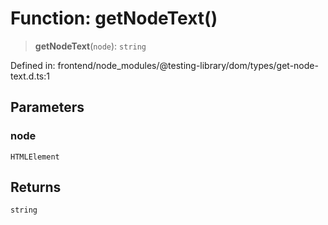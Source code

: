 # Function: getNodeText()

> **getNodeText**(`node`): `string`

Defined in: frontend/node\_modules/@testing-library/dom/types/get-node-text.d.ts:1

## Parameters

### node

`HTMLElement`

## Returns

`string`
